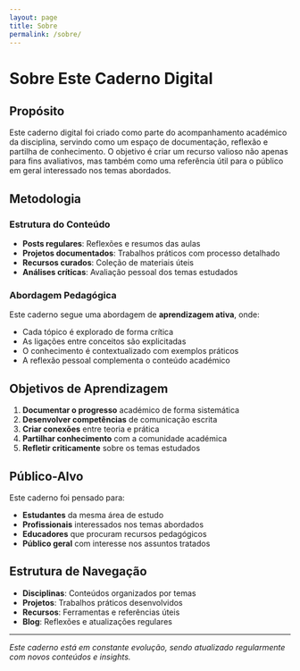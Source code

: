 ```yaml
---
layout: page
title: Sobre
permalink: /sobre/
---
```


# Sobre Este Caderno Digital

## Propósito

Este caderno digital foi criado como parte do acompanhamento académico da disciplina, servindo como um espaço de documentação, reflexão e partilha de conhecimento. O objetivo é criar um recurso valioso não apenas para fins avaliativos, mas também como uma referência útil para o público em geral interessado nos temas abordados.

## Metodologia

### Estrutura do Conteúdo
- **Posts regulares**: Reflexões e resumos das aulas
- **Projetos documentados**: Trabalhos práticos com processo detalhado
- **Recursos curados**: Coleção de materiais úteis
- **Análises críticas**: Avaliação pessoal dos temas estudados

### Abordagem Pedagógica
Este caderno segue uma abordagem de **aprendizagem ativa**, onde:
- Cada tópico é explorado de forma crítica
- As ligações entre conceitos são explicitadas
- O conhecimento é contextualizado com exemplos práticos
- A reflexão pessoal complementa o conteúdo académico

## Objetivos de Aprendizagem

1. **Documentar o progresso** académico de forma sistemática
2. **Desenvolver competências** de comunicação escrita
3. **Criar conexões** entre teoria e prática
4. **Partilhar conhecimento** com a comunidade académica
5. **Refletir criticamente** sobre os temas estudados

## Público-Alvo

Este caderno foi pensado para:
- **Estudantes** da mesma área de estudo
- **Profissionais** interessados nos temas abordados
- **Educadores** que procuram recursos pedagógicos
- **Público geral** com interesse nos assuntos tratados

## Estrutura de Navegação

- **Disciplinas**: Conteúdos organizados por temas
- **Projetos**: Trabalhos práticos desenvolvidos
- **Recursos**: Ferramentas e referências úteis
- **Blog**: Reflexões e atualizações regulares

---

*Este caderno está em constante evolução, sendo atualizado regularmente com novos conteúdos e insights.*